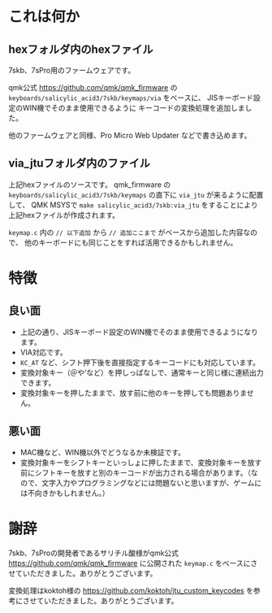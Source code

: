 # これは何か
## hexフォルダ内のhexファイル
7skb、7sPro用のファームウェアです。

qmk公式 https://github.com/qmk/qmk_firmware の `keyboards/salicylic_acid3/7skb/keymaps/via` をベースに、
JISキーボード設定のWIN機でそのまま使用できるように
キーコードの変換処理を追加しました。

他のファームウェアと同様、Pro Micro Web Updater などで書き込めます。

## via_jtuフォルダ内のファイル
上記hexファイルのソースです。
qmk_firmware の `keyboards/salicylic_acid3/7skb/keymaps` の直下に
`via_jtu` が来るように配置して、
QMK MSYSで `make salicylic_acid3/7skb:via_jtu` をすることにより
上記hexファイルが作成されます。

`keymap.c` 内の `// 以下追加` から `// 追加ここまで` がベースから追加した内容なので、
他のキーボードにも同じことをすれば活用できるかもしれません。


# 特徴
## 良い面
- 上記の通り、JISキーボード設定のWIN機でそのまま使用できるようになります。
- VIA対応です。
- `KC_AT` など、シフト押下後を直接指定するキーコードにも対応しています。
- 変換対象キー（＠や’など）を押しっぱなしで、通常キーと同じ様に連続出力できます。
- 変換対象キーを押したままで、放す前に他のキーを押しても問題ありません。

## 悪い面
- MAC機など、WIN機以外でどうなるか未検証です。
- 変換対象キーをシフトキーといっしょに押したままで、変換対象キーを放す前にシフトキーを放すと別のキーコードが出力される場合があります。（なので、文字入力やプログラミングなどには問題ないと思いますが、ゲームには不向きかもしれません。）



# 謝辞
7skb、7sProの開発者であるサリチル酸様がqmk公式 https://github.com/qmk/qmk_firmware に公開された `keymap.c` をベースにさせていただきました。ありがとうございます。

変換処理はkoktoh様の https://github.com/koktoh/jtu_custom_keycodes を参考にさせていただきました。ありがとうございます。
